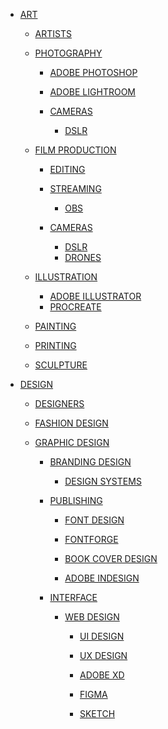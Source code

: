 - [ART]()

    - [ARTISTS]()

    - [PHOTOGRAPHY]()

        - [ADOBE PHOTOSHOP]()
        - [ADOBE LIGHTROOM]()

        - [CAMERAS]()
            - [DSLR]()

    - [FILM PRODUCTION]()

        - [EDITING]()

        - [STREAMING]()

            - [OBS]()

        - [CAMERAS]()
            - [DSLR]()
            - [DRONES]()

    - [ILLUSTRATION]()

        - [ADOBE ILLUSTRATOR]()
        - [PROCREATE]()

    - [PAINTING]()
    - [PRINTING]()

    - [SCULPTURE]()

- [DESIGN]()

    - [DESIGNERS]()

    - [FASHION DESIGN]()

    - [GRAPHIC DESIGN]()

        - [BRANDING DESIGN]()
            - [DESIGN SYSTEMS]()

        - [PUBLISHING]()

            - [FONT DESIGN]()
            - [FONTFORGE]()

            - [BOOK COVER DESIGN]()

            - [ADOBE INDESIGN]()

        - [INTERFACE]()

            - [WEB DESIGN]()

                - [UI DESIGN]()
                - [UX DESIGN]()

                - [ADOBE XD]()
                - [FIGMA]()
                - [SKETCH]()

